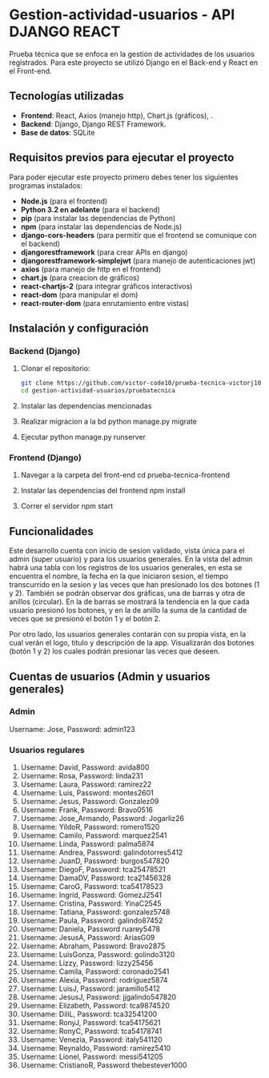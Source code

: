 # Gestion-actividad-usuarios - API DJANGO REACT
Prueba técnica que se enfoca en la gestión de actividades de los usuarios registrados. Para este proyecto se utilizó Django en el Back-end y React en el Front-end.

## Tecnologías utilizadas

- **Frontend**: React, Axios (manejo http), Chart.js (gráficos), .
- **Backend**: Django, Django REST Framework.
- **Base de datos**: SQLite

## Requisitos previos para ejecutar el proyecto

Para poder ejecutar este proyecto primero debes tener los siguientes programas instalados:

- **Node.js** (para el frontend)
- **Python 3.2 en adelante** (para el backend)
- **pip** (para instalar las dependencias de Python)
- **npm** (para instalar las dependencias de Node.js)
- **django-cors-headers** (para permitir que el frontend se comunique con el backend)
- **djangorestframework** (para crear APIs en django)
- **djangorestframework-simplejwt** (para manejo de autenticaciones jwt)
- **axios** (para manejo de http en el frontend)
- **chart.js** (para creacion de gráficos)
- **react-chartjs-2** (para integrar gráficos interactivos)
- **react-dom** (para manipular el dom)
- **react-router-dom** (para enrutamiento entre vistas)


## Instalación y configuración
### Backend (Django)

1. Clonar el repositorio:
   ```bash
   git clone https://github.com/victor-code10/prueba-tecnica-victorj10.git
   cd gestion-actividad-usuarios/pruebatecnica
   
2. Instalar las dependencias mencionadas

3. Realizar migracion a la bd
   python manage.py migrate

4. Ejecutar
   python manage.py runserver

### Frontend (Django)
1. Navegar a la carpeta del front-end
   cd prueba-tecnica-frontend

2. Instalar las dependencias del frontend
   npm install

3. Correr el servidor
   npm start

## Funcionalidades
Este desarrollo cuenta con inicio de sesion validado, vista única para el admin (super usuario) y para los usuarios generales. En la vista del admin habrá una tabla con los registros de los usuarios generales, en esta se encuentra el nombre, la fecha en la que iniciaron sesion, el tiempo transcurrido en la sesion y las veces que han presionado los dos botones (1 y 2).
También se podrán observar dos gráficas, una de barras y otra de anillos (circular). En la de barras se mostrará la tendencia en la que cada usuario presionó los botones, y en la de anillo la suma de la cantidad de veces que se presionó el botón 1 y el botón 2.

Por otro lado, los usuarios generales contarán con su propia vista, en la cual verán el logo, titulo y descripción de la app. Visualizarán dos botones (botón 1 y 2) los cuales podrán presionar las veces que deseen.

## Cuentas de usuarios (Admin y usuarios generales)
### Admin
Username: Jose, Password: admin123

### Usuarios regulares
1. Username: David, Password: avida800
2. Username: Rosa, Password: linda231
3. Username: Laura, Password: ramirez22
4. Username: Luis, Password: montes2601
5. Username: Jesus, Password: Gonzalez09
6. Username: Frank, Password: Bravo0516
7. Username: Jose_Armando, Password: Jogarliz26
8. Username: YildoR, Password: romero1520
9. Username: Camilo, Password: marquez2541 
10. Username: Linda, Password: palma5874
11. Username: Andrea, Password: galindotorres5412
12. Username: JuanD, Password: burgos547820
13. Username: DiegoF, Password: tca25478521
14. Username: DamaDV, Password: tca21456328
15. Username: CaroG, Password: tca54178523
16. Username: Ingrid, Password: GomezJ2541
17. Username: Cristina, Password: YinaC2545
18. Username: Tatiana, Password: gonzalez5748
19. Username: Paula, Password: galindo87452
20. Username: Daniela, Password ruarey5478
21. Username: JesusA, Password: AriasG09
22. Username: Abraham, Password: Bravo2875
23. Username: LuisGonza, Password: golindo3120
24. Username: Lizzy, Password: lizzy25456
25. Username: Camila, Password: coronado2541 
26. Username: Alexia, Password: rodriguez5874
27. Username: LuisJ, Password: jaramillo5412
28. Username: JesusJ, Password: jjgalindo547820
29. Username: Elizabeth, Password: tca9874520
30. Username: DiliL, Password: tca32541200
31. Username: RonyJ, Password: tca54175621
32. Username: RonyC, Password: tca54178741
33. Username: Venezia, Password: italy541120
34. Username: Reynaldo, Password: ramirez5410
35. Username: Lionel, Password: messi541205
36. Username: CristianoR, Password thebestever1000

